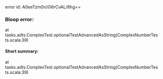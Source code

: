 error id: A0eeTzm0ri/G6rCvAL/6hg==
### Bloop error:

at tasks.adts.ComplexTest.optionalTestAdvancedAsString(ComplexNumberTests.scala:39)
#### Short summary: 

at tasks.adts.ComplexTest.optionalTestAdvancedAsString(ComplexNumberTests.scala:39)